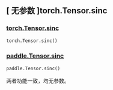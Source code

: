 ## [ 无参数 ]torch.Tensor.sinc

### [torch.Tensor.sinc](https://pytorch.org/docs/stable/generated/torch.Tensor.sinc.html#torch.Tensor.sinc)

```python
torch.Tensor.sinc()
```

### [paddle.Tensor.sinc](https://www.paddlepaddle.org.cn/documentation/docs/zh/develop/api/paddle/sinc_cn.html#sinc)

```python
paddle.Tensor.sinc()
```

两者功能一致，均无参数。
